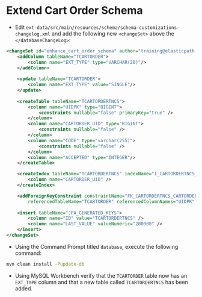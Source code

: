 # Extend Cart Order Schema

* Edit `ext-data/src/main/resources/schema/schema-customizations-changelog.xml` and add the following new `<changeSet>` above the `</databaseChangeLog>`:

```xml
<changeSet id="enhance_cart_order_schema" author="training@elasticpath.com">
	<addColumn tableName="TCARTORDER">
		<column name="EXT_TYPE" type="VARCHAR(20)"/>
	</addColumn>	
	
	<update tableName="TCARTORDER">
		<column name="EXT_TYPE" value="SINGLE"/>
	</update>
	
	<createTable tableName="TCARTORDERTNCS">
		<column name="UIDPK" type="BIGINT">
			<constraints nullable="false" primaryKey="true" />
		</column>
		<column name="CARTORDER_UID" type="BIGINT">
			<constraints nullable="false" />
		</column>
		<column name="CODE" type="varchar(255)">
			<constraints nullable="false" />
		</column>
		<column name="ACCEPTED" type="INTEGER"/>
	</createTable>

	<createIndex tableName="TCARTORDERTNCS" indexName="I_CARTORDERTNCS_CARTORDER_UID">
		<column name="CARTORDER_UID" />
	</createIndex>

	<addForeignKeyConstraint constraintName="FK_CARTORDERTNCS_CARTORDER" baseTableName="TCARTORDERTNCS" baseColumnNames="CARTORDER_UID"
		referencedTableName="TCARTORDER" referencedColumnNames="UIDPK" />
	
	<insert tableName="JPA_GENERATED_KEYS">
		<column name="ID" value="TCARTORDERTNCS" />
		<column name="LAST_VALUE" valueNumeric="200000" />
	</insert>
</changeSet> 
```

* Using the Command Prompt titled `database`, execute the following command:

```sh
mvn clean install -Pupdate-db
```

* Using MySQL Workbench verify that the `TCARTORDER` table now has an `EXT_TYPE` column and that a new table called `TCARTORDERTNCS` has been added.
